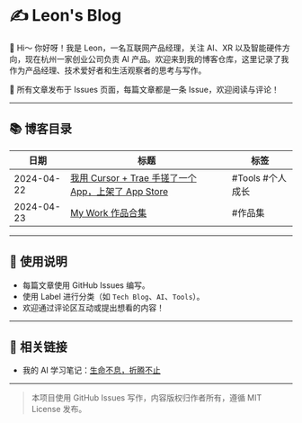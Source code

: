 # ✍️ Leon's Blog

👋 Hi～ 你好呀！我是 Leon，一名互联网产品经理，关注 AI、XR 以及智能硬件方向，现在杭州一家创业公司负责 AI 产品。欢迎来到我的博客仓库，这里记录了我作为产品经理、技术爱好者和生活观察者的思考与写作。

📌 所有文章发布于 Issues 页面，每篇文章都是一条 Issue，欢迎阅读与评论！

--- 

## 📚 博客目录

| 日期       | 标题                                  | 标签         |
|------------|---------------------------------------|--------------|
| 2024-04-22 | [我用 Cursor + Trae 手搓了一个 App，上架了 App Store](https://mp.weixin.qq.com/s/1N8Xf2GNXaVOaI9n192RCg) | #Tools #个人成长 |
| 2024-04-23 | [My Work 作品合集](https://leonzhang.feishu.cn/wiki/Wfg8wfRfGikUuHkVqkgco8L6nPe) | #作品集 |

---

## 🚀 使用说明

- 每篇文章使用 GitHub Issues 编写。
- 使用 Label 进行分类（如 `Tech Blog`、`AI`、`Tools`）。
- 欢迎通过评论区互动或提出想看的内容！

---

## 🔗 相关链接

- 我的 AI 学习笔记：[生命不息，折腾不止](https://leonzhang.feishu.cn/wiki/DKVJwP8cuisR4ak7aGEcBlpXnBd)

---

> 本项目使用 GitHub Issues 写作，内容版权归作者所有，遵循 MIT License 发布。
